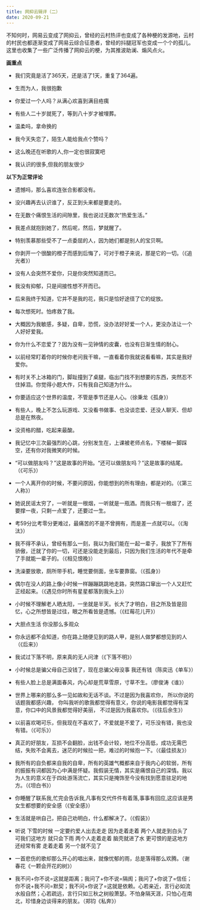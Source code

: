 ```yaml
---
title: 网抑云辑评（二）
date: 2020-09-21
---
```


不知何时，网易云变成了网抑云，曾经的云村热评也变成了各种梗的发源地，云村的村民也都逐渐变成了网易云综合征患者，曾经的抖腿冠军也变成一个个的孤儿。这里也收集了一些广泛传播了网抑云的梗，为其推波助澜、煽风点火。

**画重点**

- 我们究竟是活了365天，还是活了1天，重复了364遍。

- 生而为人，我很抱歉

- 你爱过一个人吗？从满心欢喜到满目疮痍

- 有些人二十岁就死了，等到八十岁才被埋葬。

- 温柔吗，拿命换的

- 我今天失恋了，陌生人能给我点个赞吗？

- 这么晚还在听歌的人,你一定也很寂寞吧

- 我认识的很多,但我的朋友很少

**以下为正常评论**

- 遗憾吗，那么喜欢连张合影都没有。

- 没兴趣再去认识谁了，反正到头来都是要走的。

- 在无数个痛恨生活的间隙里，我也说过无数次“热爱生活。”

- 我差点就抱到她了，然后呢，然后，梦就醒了。

- 特别羡慕那些受不了一点委屈的人，因为她们都是别人的宝贝啊。

- 你剥开一个很酸的橙子而感到后悔了，可对于橙子来说，那是它的一切。（《追光者》）

- 没有人会突然不爱你，只是你突然知道而已。

- 我没有抑郁，只是间接性想不开而已。

- 后来我终于知道，它并不是我的花，我只是恰好途径了它的绽放。

- 每次想死时。怕疼救了我。

- 大概因为我敏感，多疑，自卑，恐慌，没办法好好爱一个人，更没办法让一个人好好爱我。

- 你为什么不恋爱了？因为没有一见钟情的皮囊，也没有日渐生情的耐心。

- 以前经常盯着你的时候你老问我干嘛，一直看着你我就说看看嘛，其实是我好爱你。

- 有时关不上冰箱的门，脚趾撞到了桌腿，临出门找不到想要的东西，突然忍不住掉泪。你觉得小题大作，只有我自己知道为什么。

- 你要适应这个世界的温度，不管是季节还是人心。（徐秉龙《孤身》）

- 有些人，晚上不怎么玩游戏、又没看书做事、也没谈恋爱、还没人聊天、但却总是在熬夜。

- 没资格的醋，吃起来最酸。

- 我记忆中三次最强烈的心跳，分别发生在，上课被老师点名，下楼梯一脚踩空，还有你对我微笑的时候。

- “可以做朋友吗？”这是故事的开始。“还可以做朋友吗？”这是故事的结尾。（《可乐》）

- 一个人离开你的时候，不要问原因，你能想到的所有理由，都是对的。（《第三人称》）

- 她说民谣太穷了，一听就是一根烟，一听就是一瓶酒。而我只有一根烟了，还要撑一夜，只剩一点爱了，还要过一生。

- 考59分比考零分更难过，最痛苦的不是不曾拥有，而是差一点就可以。（《淘汰》）

- 我不得不承认，曾经有那么一刻，我以为我们能在一起一辈子，我放下了所有骄傲，迁就了你的一切，可还是没能走到最后，只因为我们生活的年代不是牵了手就能一辈子的。（《相见恨晚》） 

- 洗澡要放歌，厕所带手机，睡觉要侧面，坐车要靠窗。（《孤身》）

- 偶尔在没人的路上像小时候一样蹦蹦跳跳地走路，突然路口窜出一个人又赶忙正经起来。（《遇见你时所有星星都落到我头上》）

- 小时候不理解老人晒太阳，一坐就是半天。长大了才明白，目之所及皆是回忆，心之所想皆是过往，眼之所看皆是遗憾。（《红莓花儿开》）

- 大胆点生活 你没那么多观众

- 你永远都不会知道，你在路上随便见到的路人甲，是别人做梦都想见到的人（《后来》）

- 我试过下落不明，原来真的无人问津（《下落不明》）

- 小时候总是骗父母自己没钱了，现在总骗父母没事 我还有钱（陈奕迅《单车》）

- 有些人脸上总是满面春风，内心却是荒草雪原，寸草不生。（廖俊涛《谁》）

- 世界上哪来的那么多一见如故和无话不谈。不过是因为我喜欢你， 所以你说的话题我都感兴趣， 你叫我听的歌我都觉得有意义，你说的电影我都觉得有深意，你口中的风景我都觉得好美丽， 不过是因为我喜欢你。（《往后余生》）

- 以前喜欢喝可乐，但我现在不喜欢了，不爱就是不爱了，可乐没有错，我也没有错。（《可乐》）

- 真正的好朋友，互损不会翻脸，出钱不会计较，地位不分高低，成功无需巴结，失败不会离去，迷茫的时候拉一把，难过的时候抱一下。（《最佳损友》）

- 我所有的自负都来自我的自卑，所有的英雄气概都来自于我内心的软弱，所有的振振有词都因为心中满是怀疑。我假装无情，其实是痛恨自己的深情。我以为人生的意义在于四处游荡流亡，其实只是掩饰至今没有找到愿意驻足的地方。（《坦白书》）

- 你睡醒了联系我,忙完会告诉我,凡事有交代件件有着落,事事有回应,这应该是男女生都想要的安全感（《安全感》）

- 生活就是哄自己，把自己劝明白，什么都解决了。（《假装》）

- 听说 下雪的时候 一定要约爱人出去走走 因为走着走着 两个人就走到白头了 可我们这地方 就只会下雨 两个人走着走着 脑壳就进了水 更可恨的是这地方 还经常有雾 走着走着 另一个就不见了

- 一首悲伤的歌却那么开心的唱出来，就像忧郁的雨，总是落得那么欢腾。（谢春花《一颗会开花的树》）

- 我不问+你不说=这就是距离；我问了+你不说=隔阂；我问了+你说了=信任；你不说+我不问=默契；我不问+你说了=这就是依赖。心若亲近，言行必如流水般自然；心若疏远，言行只如三秋之树般萧瑟。不怕身隔天涯，只怕心在南北，珍惜身边谈得来的朋友。（郑钧《私奔》）